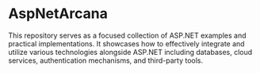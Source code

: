 # AspNetArcana
This repository serves as a focused collection of ASP.NET examples and practical implementations. It showcases how to effectively integrate and utilize various technologies alongside ASP.NET including databases, cloud services, authentication mechanisms, and third-party tools. 
